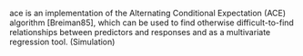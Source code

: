 ace is an implementation of the Alternating Conditional Expectation (ACE) algorithm [Breiman85], which can be used to find otherwise difficult-to-find relationships between predictors and responses and as a multivariate regression tool. (Simulation)